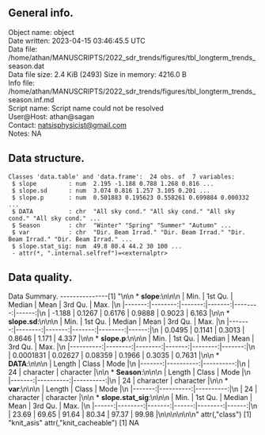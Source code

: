 <!-- This is a markdown file. -->


 General info.
---------------

Object name:    object      
Date written:   2023-04-15 03:46:45.5 UTC  
Data file:      /home/athan/MANUSCRIPTS/2022_sdr_trends/figures/tbl_longterm_trends_season.dat      
Data file size: 2.4 KiB (2493) 
Size in memory: 4216.0 B      
Info file:      /home/athan/MANUSCRIPTS/2022_sdr_trends/figures/tbl_longterm_trends_season.inf.md      
Script name:    Script name could not be resolved      
User@Host:      athan@sagan   
Contact:        <natsisphysicist@gmail.com>      
Notes:          NA      


 Data structure.
-----------------

```
Classes 'data.table' and 'data.frame':	24 obs. of  7 variables:
 $ slope         : num  2.195 -1.188 0.788 1.268 0.816 ...
 $ slope.sd      : num  3.074 0.816 1.257 3.105 0.201 ...
 $ slope.p       : num  0.501883 0.195623 0.558261 0.699884 0.000332 ...
 $ DATA          : chr  "All sky cond." "All sky cond." "All sky cond." "All sky cond." ...
 $ Season        : chr  "Winter" "Spring" "Summer" "Autumn" ...
 $ var           : chr  "Dir. Beam Irrad." "Dir. Beam Irrad." "Dir. Beam Irrad." "Dir. Beam Irrad." ...
 $ slope.stat_sig: num  49.8 80.4 44.2 30 100 ...
 - attr(*, ".internal.selfref")=<externalptr> 
```


 Data quality.
---------------
 Data Summary.
---------------[1] "\n\n  * **slope**:\n\n\n    |   Min. | 1st Qu. | Median |   Mean | 3rd Qu. |  Max. |\n    |-------:|--------:|-------:|-------:|--------:|------:|\n    | -1.188 |  0.1267 | 0.6176 | 0.9888 |  0.9023 | 6.163 |\n\n  * **slope.sd**:\n\n\n    |   Min. | 1st Qu. | Median |   Mean | 3rd Qu. |  Max. |\n    |-------:|--------:|-------:|-------:|--------:|------:|\n    | 0.0495 |  0.1141 | 0.3013 | 0.8646 |   1.171 | 4.337 |\n\n  * **slope.p**:\n\n\n    |      Min. | 1st Qu. |  Median |   Mean | 3rd Qu. |   Max. |\n    |----------:|--------:|--------:|-------:|--------:|-------:|\n    | 0.0001831 | 0.02627 | 0.08359 | 0.1966 |  0.3035 | 0.7631 |\n\n  * **DATA**:\n\n\n    | Length |     Class |      Mode |\n    |-------:|----------:|----------:|\n    |     24 | character | character |\n\n  * **Season**:\n\n\n    | Length |     Class |      Mode |\n    |-------:|----------:|----------:|\n    |     24 | character | character |\n\n  * **var**:\n\n\n    | Length |     Class |      Mode |\n    |-------:|----------:|----------:|\n    |     24 | character | character |\n\n  * **slope.stat_sig**:\n\n\n    |  Min. | 1st Qu. | Median |  Mean | 3rd Qu. |  Max. |\n    |------:|--------:|-------:|------:|--------:|------:|\n    | 23.69 |   69.65 |  91.64 | 80.34 |   97.37 | 99.98 |\n\n\n<!-- end of list -->\n\n\n"
attr(,"class")
[1] "knit_asis"
attr(,"knit_cacheable")
[1] NA
